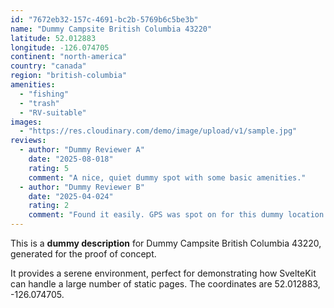 ```yaml
---
id: "7672eb32-157c-4691-bc2b-5769b6c5be3b"
name: "Dummy Campsite British Columbia 43220"
latitude: 52.012883
longitude: -126.074705
continent: "north-america"
country: "canada"
region: "british-columbia"
amenities:
  - "fishing"
  - "trash"
  - "RV-suitable"
images:
  - "https://res.cloudinary.com/demo/image/upload/v1/sample.jpg"
reviews:
  - author: "Dummy Reviewer A"
    date: "2025-08-018"
    rating: 5
    comment: "A nice, quiet dummy spot with some basic amenities."
  - author: "Dummy Reviewer B"
    date: "2025-04-024"
    rating: 2
    comment: "Found it easily. GPS was spot on for this dummy location."
---
```


This is a **dummy description** for Dummy Campsite British Columbia 43220, generated for the proof of concept.

It provides a serene environment, perfect for demonstrating how SvelteKit can handle a large number of static pages. The coordinates are 52.012883, -126.074705.
